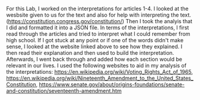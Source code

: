 For this Lab, I worked on the interpretations for articles 1-4. I looked at the wesbsite given to us for the text and also for help with interpreting the text. (https://constitution.congress.gov/constitution/) Then I took the analyis that I did and formatted it into a JSON file. In terms of the interpretations, I first read through the articles and tried to interpret what I could remember from high school. If I got stuck at any point or if one of the words didn't make sense, I looked at the website linked above to see how they explained. I then read their explanation and then used to build the interpretation. Afterwards, I went back through and added how each section would be relevant in our lives. I used the following websites to aid in my analysis of the interpretations: https://en.wikipedia.org/wiki/Voting_Rights_Act_of_1965, https://en.wikipedia.org/wiki/Nineteenth_Amendment_to_the_United_States_Constitution, https://www.senate.gov/about/origins-foundations/senate-and-constitution/seventeenth-amendment.htm